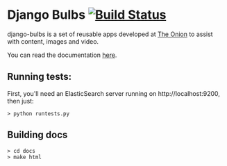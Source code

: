 # Django Bulbs [![Build Status](https://magnum.travis-ci.com/theonion/django-bulbs.png?token=cBZRscrrbcP3TYq87VqV&branch=indexable)](https://magnum.travis-ci.com/theonion/django-bulbs)

django-bulbs is a set of reusable apps developed at [The Onion](http://www.theonion.com) to assist with content, images and video.

You can read the documentation [here](http://jenkins.onion.com/view/All/job/bulbs-documentation/lastSuccessfulBuild/artifact/docs/_build/html/index.html).

## Running tests:

First, you'll need an ElasticSearch server running on http://localhost:9200, then just:

    > python runtests.py

## Building docs

    > cd docs
    > make html